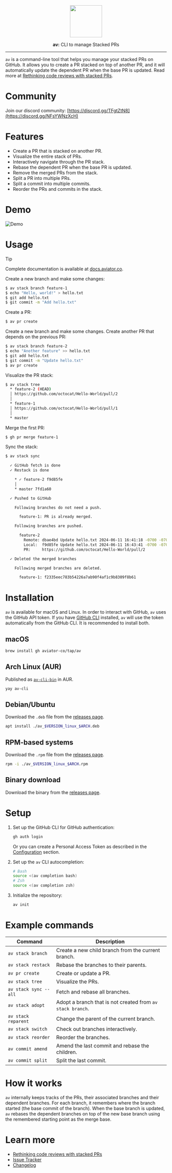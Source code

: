 <div align="center">
  <img src="resources/isotype-color.svg" width="100">
  <p><strong>av:</strong> CLI to manage Stacked PRs</p>
</div>

---

`av` is a command-line tool that helps you manage your stacked PRs on GitHub. It
allows you to create a PR stacked on top of another PR, and it will
automatically update the dependent PR when the base PR is updated. Read more at
[Rethinking code reviews with stacked
PRs](https://www.aviator.co/blog/rethinking-code-reviews-with-stacked-prs/).

# Community
Join our discord community: [https://discord.gg/TFgtZtN8](https://discord.gg/NFsYWNzXcH)

# Features

- Create a PR that is stacked on another PR.
- Visualize the entire stack of PRs.
- Interactively navigate through the PR stack.
- Rebase the dependent PR when the base PR is updated.
- Remove the merged PRs from the stack.
- Split a PR into multiple PRs.
- Split a commit into multiple commits.
- Reorder the PRs and commits in the stack.

# Demo

![Demo](resources/demo.gif)

# Usage

> [!TIP]
> Complete documentation is available at [docs.aviator.co](https://docs.aviator.co/aviator-cli).

Create a new branch and make some changes:

```sh
$ av stack branch feature-1
$ echo "Hello, world!" > hello.txt
$ git add hello.txt
$ git commit -m "Add hello.txt"
```

Create a PR:

```sh
$ av pr create
```

Create a new branch and make some changes. Create another PR that depends on the
previous PR:

```sh
$ av stack branch feature-2
$ echo "Another feature" >> hello.txt
$ git add hello.txt
$ git commit -m "Update hello.txt"
$ av pr create
```

Visualize the PR stack:

```sh
$ av stack tree
  * feature-2 (HEAD)
  │ https://github.com/octocat/Hello-World/pull/2
  │
  * feature-1
  │ https://github.com/octocat/Hello-World/pull/1
  │
  * master
```

Merge the first PR:

```sh
$ gh pr merge feature-1
```

Sync the stack:

```sh
$ av stack sync

  ✓ GitHub fetch is done
  ✓ Restack is done

    * ✓ feature-2 f9d85fe
    │
    * master 7fd1a60

  ✓ Pushed to GitHub

    Following branches do not need a push.

      feature-1: PR is already merged.

    Following branches are pushed.

      feature-2
        Remote: dbae4bd Update hello.txt 2024-06-11 16:41:18 -0700 -0700 (2 minutes ago)
        Local:  f9d85fe Update hello.txt 2024-06-11 16:43:41 -0700 -0700 (7 seconds ago)
        PR:     https://github.com/octocat/Hello-World/pull/2

  ✓ Deleted the merged branches

    Following merged branches are deleted.

      feature-1: f2335eec783b54226a7ab90f4af1c9b8309f8b61

```

# Installation

`av` is available for macOS and Linux. In order to interact with GitHub, `av`
uses the GitHub API token. If you have [GitHub CLI](https://cli.github.com/)
installed, `av` will use the token automatically from the GitHub CLI. It is
recommended to install both.

## macOS

```sh
brew install gh aviator-co/tap/av
```

## Arch Linux (AUR)

Published as [`av-cli-bin`](https://aur.archlinux.org/packages/av-cli-bin) in
AUR.

```sh
yay av-cli
```

## Debian/Ubuntu

Download the `.deb` file from the [releases page](https://github.com/aviator-co/av/releases).

```sh
apt install ./av_$VERSION_linux_$ARCH.deb
```

## RPM-based systems

Download the `.rpm` file from the [releases page](https://github.com/aviator-co/av/releases).

```sh
rpm -i ./av_$VERSION_linux_$ARCH.rpm
```

## Binary download

Download the binary from the [releases page](https://github.com/aviator-co/av/releases).

# Setup

1. Set up the GitHub CLI for GitHub authentication:

   ```sh
   gh auth login
   ```

   Or you can create a Personal Access Token as described in the
   [Configuration](https://docs.aviator.co/aviator-cli/configuration#github-personal-access-token)
   section.

2. Set up the `av` CLI autocompletion:

   ```sh
   # Bash
   source <(av completion bash)
   # Zsh
   source <(av completion zsh)
   ```

3. Initialize the repository:

   ```sh
   av init
   ```

# Example commands

| Command               | Description                                                |
| --------------------- | ---------------------------------------------------------- |
| `av stack branch`     | Create a new child branch from the current branch.         |
| `av stack restack`    | Rebase the branches to their parents.                      |
| `av pr create`        | Create or update a PR.                                     |
| `av stack tree`       | Visualize the PRs.                                         |
| `av stack sync --all` | Fetch and rebase all branches.                             |
| `av stack adopt`      | Adopt a branch that is not created from `av stack branch`. |
| `av stack reparent`   | Change the parent of the current branch.                   |
| `av stack switch`     | Check out branches interactively.                          |
| `av stack reorder`    | Reorder the branches.                                      |
| `av commit amend`     | Amend the last commit and rebase the children.             |
| `av commit split`     | Split the last commit.                                     |

# How it works

`av` internally keeps tracks of the PRs, their associated branches and their dependent branches.
For each branch, it remembers where the branch started (the base commit of the branch). When
the base branch is updated, `av` rebases the dependent branches on top of the
new base branch using the remembered starting point as the merge base.

# Learn more

* [Rethinking code reviews with stacked PRs](https://www.aviator.co/blog/rethinking-code-reviews-with-stacked-prs/)
* [Issue Tracker](https://github.com/aviator-co/av/issues)
* [Changelog](https://github.com/aviator-co/av/releases)

